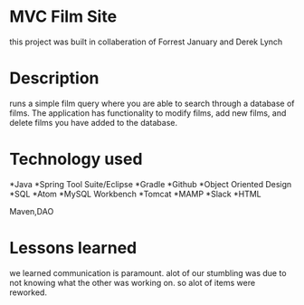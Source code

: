 # MVC Film Site
this project was built in collaberation of Forrest January and Derek Lynch

# Description
runs a simple film query where you are able to search through a database of films. The application has functionality to modify films, add new films, and delete films you have added to the database.




# Technology used

*Java *Spring Tool Suite/Eclipse *Gradle *Github *Object Oriented Design *SQL *Atom *MySQL Workbench *Tomcat *MAMP *Slack *HTML

Maven,DAO


# Lessons learned

we learned communication is paramount. alot of our stumbling was due to not knowing what the other was working on. so alot of items were reworked. 

